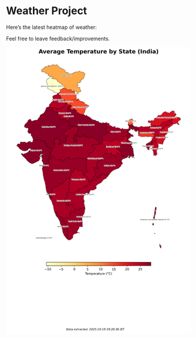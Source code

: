 # Weather Project

Here’s the latest heatmap of weather:

Feel free to leave feedback/improvements.

![India Heatmap](docs/assets/india_heatmap.png?v=F4ECAE)
